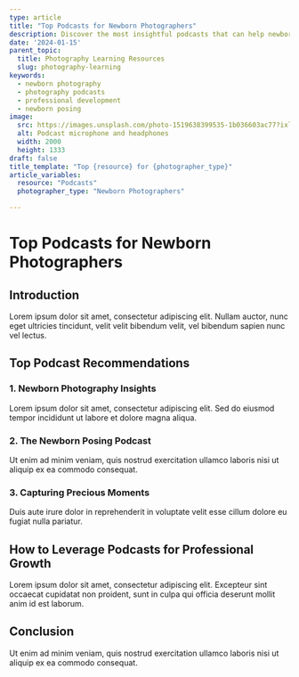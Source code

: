 ```yaml
---
type: article
title: "Top Podcasts for Newborn Photographers"
description: Discover the most insightful podcasts that can help newborn photographers enhance their skills, business strategies, and creative techniques.
date: '2024-01-15'
parent_topic:
  title: Photography Learning Resources
  slug: photography-learning
keywords:
  - newborn photography
  - photography podcasts
  - professional development
  - newborn posing
image:
  src: https://images.unsplash.com/photo-1519638399535-1b036603ac77?ixlib=rb-4.0.3&q=80&w=2000&auto=format&fit=crop
  alt: Podcast microphone and headphones
  width: 2000
  height: 1333
draft: false
title_template: "Top {resource} for {photographer_type}"
article_variables:
  resource: "Podcasts"
  photographer_type: "Newborn Photographers"

---
```


# Top Podcasts for Newborn Photographers

## Introduction
Lorem ipsum dolor sit amet, consectetur adipiscing elit. Nullam auctor, nunc eget ultricies tincidunt, velit velit bibendum velit, vel bibendum sapien nunc vel lectus.

## Top Podcast Recommendations

### 1. Newborn Photography Insights
Lorem ipsum dolor sit amet, consectetur adipiscing elit. Sed do eiusmod tempor incididunt ut labore et dolore magna aliqua.

### 2. The Newborn Posing Podcast
Ut enim ad minim veniam, quis nostrud exercitation ullamco laboris nisi ut aliquip ex ea commodo consequat.

### 3. Capturing Precious Moments
Duis aute irure dolor in reprehenderit in voluptate velit esse cillum dolore eu fugiat nulla pariatur.

## How to Leverage Podcasts for Professional Growth
Lorem ipsum dolor sit amet, consectetur adipiscing elit. Excepteur sint occaecat cupidatat non proident, sunt in culpa qui officia deserunt mollit anim id est laborum.

## Conclusion
Ut enim ad minim veniam, quis nostrud exercitation ullamco laboris nisi ut aliquip ex ea commodo consequat.
